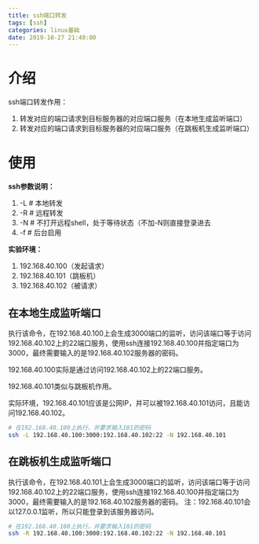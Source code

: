 ```yaml
---
title: ssh端口转发
tags: [ssh]
categories: linux基础
date: 2019-10-27 21:49:00
---
```


# 介绍
ssh端口转发作用：

 1. 转发对应的端口请求到目标服务器的对应端口服务（在本地生成监听端口）
 2. 转发对应的端口请求到目标服务器的对应端口服务（在跳板机生成监听端口）

# 使用
**ssh参数说明：**

 1. -L	# 本地转发
 2. -R	# 远程转发
 3. -N	# 不打开远程shell，处于等待状态（不加-N则直接登录进去
 4. -f	# 后台启用

**实验环境：**

 1. 192.168.40.100（发起请求）
 2. 192.168.40.101（跳板机）
 3. 192.168.40.102（被请求）

## 在本地生成监听端口

执行该命令，在192.168.40.100上会生成3000端口的监听，访问该端口等于访问192.168.40.102上的22端口服务，使用ssh连接192.168.40.100并指定端口为3000，最终需要输入的是192.168.40.102服务器的密码。

192.168.40.100实际是通过访问192.168.40.102上的22端口服务。

192.168.40.101类似与跳板机作用。

实际环境，192.168.40.101应该是公网IP，并可以被192.168.40.101访问，且能访问192.168.40.102。
``` bash
# 在192.168.40.100上执行，并要求输入101的密码
ssh -L 192.168.40.100:3000:192.168.40.102:22 -N 192.168.40.101
```

## 在跳板机生成监听端口

执行该命令，在192.168.40.101上会生成3000端口的监听，访问该端口等于访问192.168.40.102上的22端口服务，使用ssh连接192.168.40.100并指定端口为3000，最终需要输入的是192.168.40.102服务器的密码。
注：192.168.40.101会以127.0.0.1监听，所以只能登录到该服务器访问。

``` bash
# 在192.168.40.100上执行，并要求输入101的密码
ssh -R 192.168.40.100:3000:192.168.40.102:22 -N 192.168.40.101
```